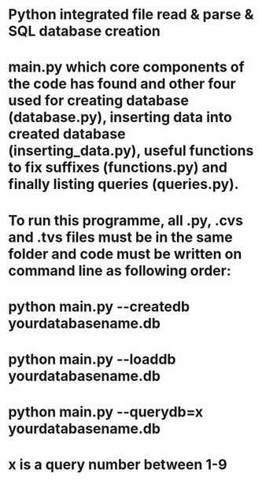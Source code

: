 # Python integrated file read & parse & SQL database creation
# main.py which core components of the code has found and other four used for creating database (database.py), inserting data into created database (inserting_data.py), useful functions to fix suffixes (functions.py) and finally listing queries (queries.py). 
# To run this programme, all .py, .cvs and .tvs files must be in the same folder and code must be written on command line as following order: 
# python main.py --createdb yourdatabasename.db  
# python main.py --loaddb yourdatabasename.db  
# python main.py --querydb=x yourdatabasename.db  
# x is a query number between 1-9
